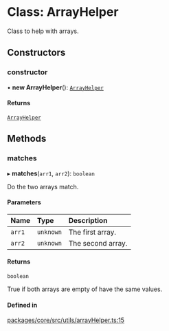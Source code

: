 # Class: ArrayHelper

Class to help with arrays.

## Constructors

### constructor

• **new ArrayHelper**(): [`ArrayHelper`](ArrayHelper.md)

#### Returns

[`ArrayHelper`](ArrayHelper.md)

## Methods

### matches

▸ **matches**(`arr1`, `arr2`): `boolean`

Do the two arrays match.

#### Parameters

| Name   | Type      | Description       |
| :----- | :-------- | :---------------- |
| `arr1` | `unknown` | The first array.  |
| `arr2` | `unknown` | The second array. |

#### Returns

`boolean`

True if both arrays are empty of have the same values.

#### Defined in

[packages/core/src/utils/arrayHelper.ts:15](https://github.com/gtscio/framework/blob/51767d6/packages/core/src/utils/arrayHelper.ts#L15)
